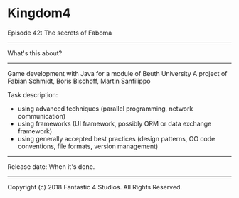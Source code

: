# Kingdom4
Episode 42: The secrets of Faboma

____________________
What's this about?
____________________

Game development with Java for a module of Beuth University
A project of Fabian Schmidt, Boris Bischoff, Martin Sanfilippo

Task description: 
- using advanced techniques (parallel programming, network communication)
- using frameworks (UI framework, possibly ORM or data exchange framework)
- using generally accepted best practices (design patterns, OO code conventions, file formats, version management)

____________________
Release date: When it's done.
____________________

Copyright (c) 2018 Fantastic 4 Studios. All Rights Reserved.
